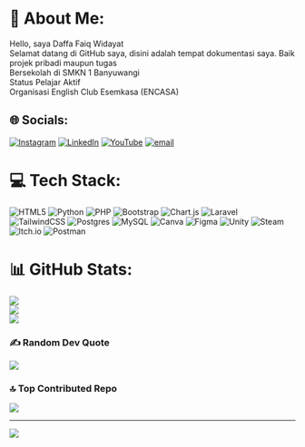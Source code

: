 # 💫 About Me:
Hello, saya Daffa Faiq Widayat<br>Selamat datang di GitHub saya, disini adalah tempat dokumentasi saya. Baik projek pribadi maupun tugas<br>Bersekolah di SMKN 1 Banyuwangi<br>Status Pelajar Aktif<br> Organisasi English Club Esemkasa (ENCASA)


## 🌐 Socials:
[![Instagram](https://img.shields.io/badge/Instagram-%23E4405F.svg?logo=Instagram&logoColor=white)](https://instagram.com/daffaiqqq_) [![LinkedIn](https://img.shields.io/badge/LinkedIn-%230077B5.svg?logo=linkedin&logoColor=white)](https://linkedin.com/in/daffa-faiq) [![YouTube](https://img.shields.io/badge/YouTube-%23FF0000.svg?logo=YouTube&logoColor=white)](https://youtube.com/@daprutzzz) [![email](https://img.shields.io/badge/Email-D14836?logo=gmail&logoColor=white)](mailto:faiqwidayat@gmail.com) 

# 💻 Tech Stack:
![HTML5](https://img.shields.io/badge/html5-%23E34F26.svg?style=for-the-badge&logo=html5&logoColor=white) ![Python](https://img.shields.io/badge/python-3670A0?style=for-the-badge&logo=python&logoColor=ffdd54) ![PHP](https://img.shields.io/badge/php-%23777BB4.svg?style=for-the-badge&logo=php&logoColor=white) ![Bootstrap](https://img.shields.io/badge/bootstrap-%238511FA.svg?style=for-the-badge&logo=bootstrap&logoColor=white) ![Chart.js](https://img.shields.io/badge/chart.js-F5788D.svg?style=for-the-badge&logo=chart.js&logoColor=white) ![Laravel](https://img.shields.io/badge/laravel-%23FF2D20.svg?style=for-the-badge&logo=laravel&logoColor=white) ![TailwindCSS](https://img.shields.io/badge/tailwindcss-%2338B2AC.svg?style=for-the-badge&logo=tailwind-css&logoColor=white) ![Postgres](https://img.shields.io/badge/postgres-%23316192.svg?style=for-the-badge&logo=postgresql&logoColor=white) ![MySQL](https://img.shields.io/badge/mysql-4479A1.svg?style=for-the-badge&logo=mysql&logoColor=white) ![Canva](https://img.shields.io/badge/Canva-%2300C4CC.svg?style=for-the-badge&logo=Canva&logoColor=white) ![Figma](https://img.shields.io/badge/figma-%23F24E1E.svg?style=for-the-badge&logo=figma&logoColor=white) ![Unity](https://img.shields.io/badge/unity-%23000000.svg?style=for-the-badge&logo=unity&logoColor=white) ![Steam](https://img.shields.io/badge/steam-%23000000.svg?style=for-the-badge&logo=steam&logoColor=white) ![Itch.io](https://img.shields.io/badge/Itch-%23FF0B34.svg?style=for-the-badge&logo=Itch.io&logoColor=white) ![Postman](https://img.shields.io/badge/Postman-FF6C37?style=for-the-badge&logo=postman&logoColor=white)
# 📊 GitHub Stats:
![](https://github-readme-stats.vercel.app/api?username=d4fffs&theme=midnight-purple&hide_border=false&include_all_commits=true&count_private=false)<br/>
![](https://nirzak-streak-stats.vercel.app/?user=d4fffs&theme=midnight-purple&hide_border=false)<br/>
![](https://github-readme-stats.vercel.app/api/top-langs/?username=d4fffs&theme=midnight-purple&hide_border=false&include_all_commits=true&count_private=false&layout=compact)

### ✍️ Random Dev Quote
![](https://quotes-github-readme.vercel.app/api?type=horizontal&theme=tokyonight)

### 🔝 Top Contributed Repo
![](https://github-contributor-stats.vercel.app/api?username=d4fffs&limit=5&theme=dark&combine_all_yearly_contributions=true)

---
[![](https://visitcount.itsvg.in/api?id=d4fffs&icon=0&color=0)](https://visitcount.itsvg.in)

<!-- Proudly created with GPRM ( https://gprm.itsvg.in ) -->
